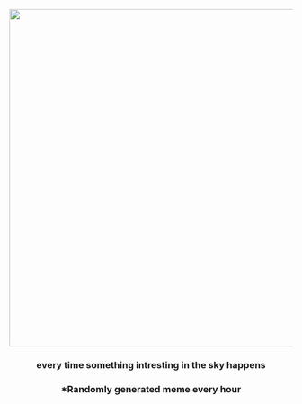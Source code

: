 <p align="center">
        <img src="https://i.redd.it/z1rmbyufsg791.jpg" width="600" height="600">
        </p>
        <h3 align="center">every time something intresting in the sky happens</h3>
        <h3 align="center">*Randomly generated meme every hour</h3>
    